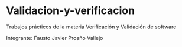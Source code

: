 # Validacion-y-verificacion
Trabajos prácticos de la materia Verificación y Validación de software

Integrante: Fausto Javier Proaño Vallejo
